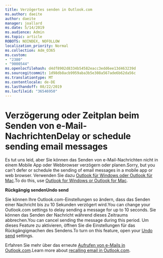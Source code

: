 ```yaml
---
title: Verzögertes senden in Outlook.com
ms.author: daeite
author: daeite
manager: joallard
ms.date: 5/14/2019
ms.audience: Admin
ms.topic: article
ROBOTS: NOINDEX, NOFOLLOW
localization_priority: Normal
ms.collection: Adm_O365
ms.custom:
- "2380"
- "9000544"
ms.openlocfilehash: d4df8902d8334b54582eacc3edd6ee13d463239d
ms.sourcegitcommit: 1d98db8acb9959aba3b5e308a567ade6b62da56c
ms.translationtype: MT
ms.contentlocale: de-DE
ms.lasthandoff: 08/22/2019
ms.locfileid: "36546950"
---
```

# <a name="delay-or-schedule-sending-email-messages"></a><span data-ttu-id="99d8a-102">Verzögerung oder Zeitplan beim Senden von e-Mail-Nachrichten</span><span class="sxs-lookup"><span data-stu-id="99d8a-102">Delay or schedule sending email messages</span></span>

<span data-ttu-id="99d8a-103">Es tut uns leid, aber Sie können das Senden von e-Mail-Nachrichten nicht in einem Mobile App oder Webbrowser verzögern oder planen.</span><span class="sxs-lookup"><span data-stu-id="99d8a-103">Sorry, but you can't defer or schedule the sending of email messages in a mobile app or web browser.</span></span> <span data-ttu-id="99d8a-104">Verwenden Sie dazu [Outlook für Windows oder Outlook für Mac](https://products.office.com/outlook/email-and-calendar-software-microsoft-outlook).</span><span class="sxs-lookup"><span data-stu-id="99d8a-104">To do this, use [Outlook for Windows or Outlook for Mac](https://products.office.com/outlook/email-and-calendar-software-microsoft-outlook).</span></span>

<span data-ttu-id="99d8a-105">**Rückgängig senden**</span><span class="sxs-lookup"><span data-stu-id="99d8a-105">**Undo send**</span></span>

<span data-ttu-id="99d8a-106">Sie können Ihre Outlook.com-Einstellungen so ändern, dass das Senden einer Nachricht bis zu 10 Sekunden verzögert wird.</span><span class="sxs-lookup"><span data-stu-id="99d8a-106">You can change your Outlook.com settings to delay sending a message for up to 10 seconds.</span></span> <span data-ttu-id="99d8a-107">Sie können das Senden der Nachricht während dieses Zeitraums abbrechen.</span><span class="sxs-lookup"><span data-stu-id="99d8a-107">You can cancel sending the message during this period.</span></span> <span data-ttu-id="99d8a-108">Um dieses Feature zu aktivieren, öffnen Sie [](https://outlook.live.com/mail/options/mail/messageContent/undoSend) die Einstellungen für das Rückgängigmachen des Sendens.</span><span class="sxs-lookup"><span data-stu-id="99d8a-108">To turn on this feature, open your [Undo send](https://outlook.live.com/mail/options/mail/messageContent/undoSend) settings.</span></span>

<span data-ttu-id="99d8a-109">Erfahren Sie mehr über das erneute [Aufrufen von e-Mails in Outlook.com](https://support.office.com/article/c069ddde-5282-4085-8f4c-d7b133324f8a?wt.mc_id=Office_Outlook_com_Alchemy).</span><span class="sxs-lookup"><span data-stu-id="99d8a-109">Learn more about [recalling email in Outlook.com](https://support.office.com/article/c069ddde-5282-4085-8f4c-d7b133324f8a?wt.mc_id=Office_Outlook_com_Alchemy).</span></span>